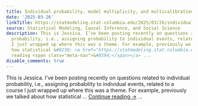 ```yaml
---
title: Individual probability, model multiplicity, and multicalibration
date: '2025-03-26'
linkTitle: https://statmodeling.stat.columbia.edu/2025/03/26/individual-probability-model-multiplicity-and-multicalibration/
source: Statistical Modeling, Causal Inference, and Social Science
description: This is Jessica. I’ve been posting recently on questions related to individual
  probability, i.e., assigning probability to individual events, related to a course
  I just wrapped up where this was a theme. For example, previously we talked about
  how statistical &#8230; <a href="https://statmodeling.stat.columbia.edu/2025/03/26/individual-probability-model-multiplicity-and-multicalibration/">Continue
  reading <span class="meta-nav">&#8594;</span></a> ...
disable_comments: true
---
```

This is Jessica. I’ve been posting recently on questions related to individual probability, i.e., assigning probability to individual events, related to a course I just wrapped up where this was a theme. For example, previously we talked about how statistical &#8230; <a href="https://statmodeling.stat.columbia.edu/2025/03/26/individual-probability-model-multiplicity-and-multicalibration/">Continue reading <span class="meta-nav">&#8594;</span></a> ...